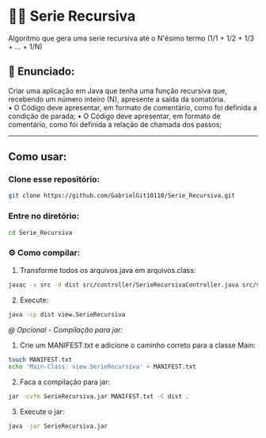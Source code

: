 # 🧑‍🚀 Serie Recursiva
Algoritmo que gera uma serie recursiva até o N'ésimo termo (1/1 + 1/2 + 1/3 + ...  + 1/N)

## 📝 Enunciado:
Criar uma aplicação em Java que tenha uma função recursiva que, recebendo um número
inteiro (N), apresente a saída da somatória.
<br>
• O Código deve apresentar, em formato de comentário, como foi definida a condição
de parada;
• O Código deve apresentar, em formato de comentário, como foi definida a relação de
chamada dos passos;

---

## Como usar:

### Clone esse repositório:
```bash
git clone https://github.com/GabrielGit10110/Serie_Recursiva.git
```
### Entre no diretório:
```bash
cd Serie_Recursiva
```

### ⚙️ Como compilar:
1. Transforme todos os arquivos.java em arquivos.class:
```bash
javac -s src -d dist src/controller/SerieRecursivaController.java src/view/SerieRecursiva.java
```

2. Execute:
```bash
java -cp dist view.SerieRecursiva
``` 

*@ Opcional - Compilação para jar:*
1. Crie um MANIFEST.txt e adicione o caminho correto para a classe Main:
```bash
touch MANIFEST.txt
echo 'Main-Class: view.SerieRecursiva' > MANIFEST.txt
```

2. Faca a compilação para jar:
```bash
jar -cvfm SerieRecursiva.jar MANIFEST.txt -C dist .
```

3. Execute o jar:
```bash
java -jar SerieRecursiva.jar
```
